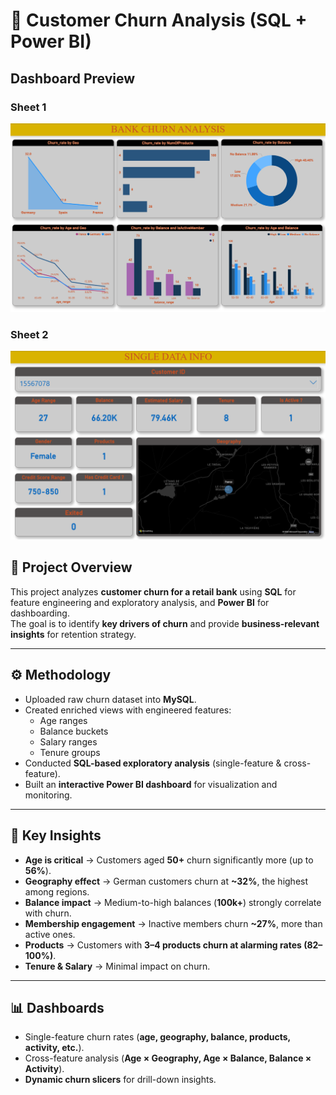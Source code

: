 # 🏦 Customer Churn Analysis (SQL + Power BI)

## Dashboard Preview  

### Sheet 1  
![Sheet 1](Dashboard/Dashboard%20Images/Sheet-1.png)  

### Sheet 2  
![Sheet 2](Dashboard/Dashboard%20Images/Sheet_2.png) 

## 📌 Project Overview
This project analyzes **customer churn for a retail bank** using **SQL** for feature engineering and exploratory analysis, and **Power BI** for dashboarding.  
The goal is to identify **key drivers of churn** and provide **business-relevant insights** for retention strategy.

---

## ⚙️ Methodology
- Uploaded raw churn dataset into **MySQL**.  
- Created enriched views with engineered features:
  - Age ranges  
  - Balance buckets  
  - Salary ranges  
  - Tenure groups  
- Conducted **SQL-based exploratory analysis** (single-feature & cross-feature).  
- Built an **interactive Power BI dashboard** for visualization and monitoring.  

---

## 🔑 Key Insights
- **Age is critical** → Customers aged **50+** churn significantly more (up to **56%**).  
- **Geography effect** → German customers churn at **~32%**, the highest among regions.  
- **Balance impact** → Medium-to-high balances (**100k+**) strongly correlate with churn.  
- **Membership engagement** → Inactive members churn **~27%**, more than active ones.  
- **Products** → Customers with **3–4 products churn at alarming rates (82–100%)**.  
- **Tenure & Salary** → Minimal impact on churn.  

---

## 📊 Dashboards
- Single-feature churn rates (**age, geography, balance, products, activity, etc.**).  
- Cross-feature analysis (**Age × Geography, Age × Balance, Balance × Activity**).  
- **Dynamic churn slicers** for drill-down insights.  
